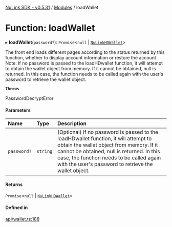 [NuLink SDK - v0.5.31](../README.md) / [Modules](../modules.md) / loadWallet

# Function: loadWallet

▸ **loadWallet**(`password?`): `Promise`<``null`` \| [`NuLinkHDWallet`](../classes/NuLinkHDWallet.md)\>

The front end loads different pages according to the status returned by this function, whether to display account information or restore the account
Note: If no password is passed to the loadHDwallet function, it will attempt to obtain the wallet object from memory.
If it cannot be obtained, null is returned. In this case, the function needs to be called again with the user's password to retrieve the wallet object.

**`Throws`**

PasswordDecryptError

#### Parameters

| Name | Type | Description |
| :------ | :------ | :------ |
| `password?` | `string` | (Optional) If no password is passed to the loadHDwallet function, it will attempt to obtain the wallet object from memory. If it cannot be obtained, null is returned. In this case, the function needs to be called again with the user's password to retrieve the wallet object. |

#### Returns

`Promise`<``null`` \| [`NuLinkHDWallet`](../classes/NuLinkHDWallet.md)\>

#### Defined in

[api/wallet.ts:188](https://github.com/NuLink-network/nulink-sdk/blob/b71aeb1/src/api/wallet.ts#L188)
